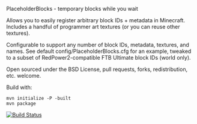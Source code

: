 PlaceholderBlocks - temporary blocks while you wait

Allows you to easily register arbitrary block IDs + metadata in Minecraft. Includes a handful of programmer art textures (or you can reuse other textures).

Configurable to support any number of block IDs, metadata, textures, and names. See default config/PlaceholderBlocks.cfg for an example, tweaked to a subset of RedPower2-compatible FTB Ultimate block IDs (world only).

Open sourced under the BSD License, pull requests, forks, redistribution, etc. welcome.

Build with:

    mvn initialize -P -built
    mvn package

[![Build Status](https://buildhive.cloudbees.com/job/agaricusb/job/PlaceholderBlocks/badge/icon)](https://buildhive.cloudbees.com/job/agaricusb/job/PlaceholderBlocks/)
